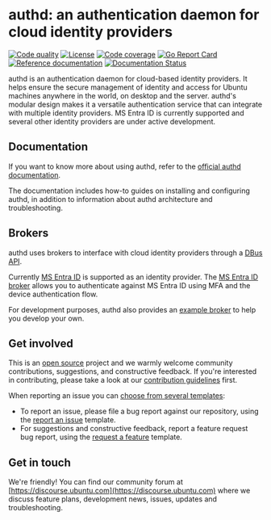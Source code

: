 # authd: an authentication daemon for cloud identity providers

[actions-image]: https://github.com/ubuntu/authd/actions/workflows/qa.yaml/badge.svg
[actions-url]: https://github.com/ubuntu/authd/actions?query=workflow%3AQA

[license-image]: https://img.shields.io/badge/License-GPL3.0-blue.svg

[codecov-image]: https://codecov.io/gh/ubuntu/authd/graph/badge.svg
[codecov-url]: https://codecov.io/gh/ubuntu/authd

[reference-documentation-image]: https://pkg.go.dev/badge/github.com/ubuntu/authd.svg
[reference-documentation-url]: https://pkg.go.dev/github.com/ubuntu/authd

[goreport-image]: https://goreportcard.com/badge/github.com/ubuntu/authd
[goreport-url]: https://goreportcard.com/report/github.com/ubuntu/authd

[![Code quality][actions-image]][actions-url]
[![License][license-image]](COPYING)
[![Code coverage][codecov-image]][codecov-url]
[![Go Report Card][goreport-image]][goreport-url]
[![Reference documentation][reference-documentation-image]][reference-documentation-url]
[![Documentation Status](https://readthedocs.com/projects/canonical-authd/badge/?version=latest)](https://canonical-authd.readthedocs-hosted.com/en/latest/?badge=latest)

authd is an authentication daemon for cloud-based identity providers. It helps
ensure the secure management of identity and access for Ubuntu machines anywhere
in the world, on desktop and the server. authd's modular design makes it a
versatile authentication service that can integrate with multiple identity
providers. MS Entra ID is currently supported and several other identity
providers are under active development.

## Documentation

If you want to know more about using authd, refer to the
[official authd documentation](https://canonical-authd.readthedocs-hosted.com/en/latest/).

The documentation includes how-to guides on installing and configuring authd,
in addition to information about authd architecture and troubleshooting.

## Brokers

authd uses brokers to interface with cloud identity providers through a
[DBus API](https://github.com/ubuntu/authd/blob/HEAD/examplebroker/com.ubuntu.auth.ExampleBroker.xml).

Currently [MS Entra ID](https://learn.microsoft.com/en-us/entra/fundamentals/whatis)
is supported as an identity provider.
The [MS Entra ID broker](https://github.com/ubuntu/oidc-broker) allows you to
authenticate against MS Entra ID using MFA and the device authentication flow.

For development purposes, authd also provides an
[example broker](https://github.com/ubuntu/authd/tree/main/examplebroker) 
to help you develop your own.

## Get involved

This is an [open source](COPYING) project and we warmly welcome community
contributions, suggestions, and constructive feedback. If you're interested in
contributing, please take a look at our [contribution guidelines](CONTRIBUTING.md)
first.

When reporting an issue you can
[choose from several templates](https://github.com/ubuntu/authd/issues/new/choose):

- To report an issue, please file a bug report against our repository, using the
  [report an issue](https://github.com/ubuntu/authd/issues/new?assignees=&labels=bug&projects=&template=bug_report.yml&title=Issue%3A+) template.
- For suggestions and constructive feedback, report a feature request bug report, using the
  [request a feature](https://github.com/ubuntu/authd/issues/new?assignees=&labels=feature&projects=&template=feature_request.yml&title=Feature%3A+) template.

## Get in touch

We're friendly! You can find our community forum at
[https://discourse.ubuntu.com](https://discourse.ubuntu.com)
where we discuss feature plans, development news, issues, updates and troubleshooting.
